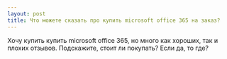 ```yaml
---
layout: post 
title: Что можете сказать про купить microsoft office 365 на заказ? 
--- 
```

Хочу купить купить microsoft office 365, но много как хороших, так и плохих отзывов. Подскажите, стоит ли покупать? Если да, то где?